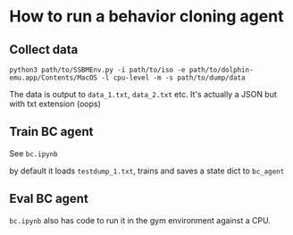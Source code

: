 # How to run a behavior cloning agent

## Collect data

```
python3 path/to/SSBMEnv.py -i path/to/iso -e path/to/dolphin-emu.app/Contents/MacOS -l cpu-level -m -s path/to/dump/data
```

The data is output to `data_1.txt`, `data_2.txt` etc. It's actually a JSON but with txt extension (oops)

## Train BC agent

See `bc.ipynb`

by default it loads `testdump_1.txt`, trains and saves a state dict to `bc_agent`

## Eval BC agent

`bc.ipynb` also has code to run it in the gym environment against a CPU.